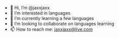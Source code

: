 - 👋 Hi, I’m @jaxxjaxx
- 👀 I’m interested in languages
- 🌱 I’m currently learning a few languages
- 💞️ I’m looking to collaborate on languages learning
- 📫 How to reach me: jaxxjaxx@live.com

<!---
jaxxjaxx/jaxxjaxx is a ✨ special ✨ repository because its `README.md` (this file) appears on your GitHub profile.
You can click the Preview link to take a look at your changes.
--->
